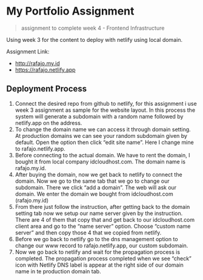 # My Portfolio Assignment

> assignment to complete week 4 - Frontend Infrastructure

Using week 3 for the content to deploy with netlify using local domain.

Assignment Link:

- http://rafajo.my.id
- https://rafajo.netlify.app

## Deployment Process

1. Connect the desired repo from github to netlify, for this assignment i use week 3 assignment as sample for the website layout. In this process the system will generate a subdomain with a random name followed by netlify.app on the address.
2. To change the domain name we can access it through domain setting. At production domains we can see your random subdomain given by default. Open the option then click “edit site name”. Here I change mine to rafajo.netlify.app.
3. Before connecting to the actual domain. We have to rent the domain, I bought it from local company idcloudhost.com. The domain name is rafajo.my.id.
4. After buying the domain, now we get back to netlify to connect the domain. Now we go to the same tab that we go to change our subdomain. There we click “add a domain”. The web will ask our domain. We enter the domain we bought from idcloudhost.com (rafajo.my.id)
5. From there just follow the instruction, after getting back to the domain setting tab now we setup our name server given by the instruction. There are 4 of them that copy that and get back to our idcloudhost.com client area and go to the “name server” option. Choose “custom name server” and then copy those 4 that we copied from netlify.
6. Before we go back to netlify go to the dns management option to change our www record to rafajo.netlify.app, our custom subdomain.
7. Now we go back to netlify and wait for the propagation process is completed. The propagation process completed when we see “check” icon with Netlify DNS label is appear at the right side of our domain name in te production domain tab.
